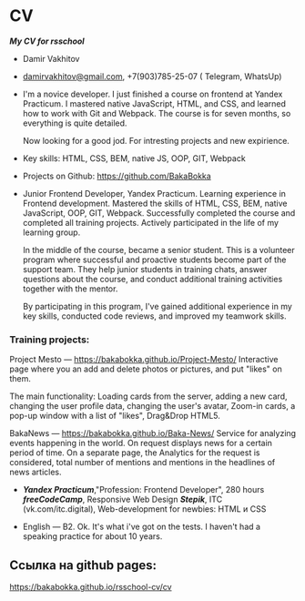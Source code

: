 # CV
***My CV for rsschool***


* Damir Vakhitov
* damirvakhitov@gmail.com, +7(903)785-25-07 ( Telegram, WhatsUp)
* I'm a novice developer. I just finished a course on frontend at Yandex Practicum.
  I mastered native JavaScript, HTML, and CSS, and learned how to work with Git and Webpack.
  The course is for seven months, so everything is quite detailed.

  Now looking for a good jod. For intresting projects and new expirience.


* Key skills: HTML, CSS, BEM, native JS, OOP, GIT, Webpack
* Projects on Github: https://github.com/BakaBokka
* Junior Frontend Developer, Yandex Practicum.
  Learning experience in Frontend development.
  Mastered the skills of HTML, CSS, BEM, native JavaScript, OOP, GIT, Webpack.
  Successfully completed the course and completed all training projects.
  Actively participated in the life of my learning group.

  In the middle of the course, became a senior student.
  This is a volunteer program where successful and proactive students become part of the support team. They help junior students in training chats, answer questions about the course, and conduct additional training   activities together with the mentor.

  By participating in this program, I've gained additional experience in my key skills, conducted code reviews, and improved my teamwork skills.

### Training projects:
Project Mesto — https://bakabokka.github.io/Project-Mesto/
Interactive page where you an add and delete photos or pictures, and put "likes" on them.

The main functionality: Loading cards from the server, adding a new card, changing the user profile data, changing the user's avatar, Zoom-in cards, a pop-up window with a list
of "likes", Drag&Drop HTML5.

BakaNews — https://bakabokka.github.io/Baka-News/
Service for analyzing events happening in the world. On request displays news for a certain period of time. On a separate page, the Analytics for the request is considered,
total number of mentions and mentions in the headlines of news articles.


* ***Yandex Practicum***,"Profession: Frontend Developer", 280 hours
  ***freeCodeCamp***, Responsive Web Design
  ***Stepik***, ITC (vk.com/itc.digital), Web-development for newbies: HTML и CSS

* English — B2.
  Ok. It's what i've got on the tests.
  I haven't had a speaking practice for about 10 years.


## Ссылка на github pages:
https://bakabokka.github.io/rsschool-cv/cv
